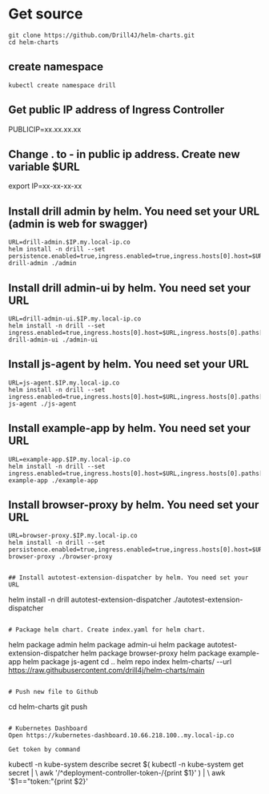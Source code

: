 # Get source
```
git clone https://github.com/Drill4J/helm-charts.git
cd helm-charts
```

## create namespace
```
kubectl create namespace drill
```

## Get public IP address of Ingress Controller
PUBLICIP=xx.xx.xx.xx
## Change . to - in public ip address. Create new variable $URL
export IP=xx-xx-xx-xx

## Install drill admin by helm. You need set your URL (admin is web for swagger)
```
URL=drill-admin.$IP.my.local-ip.co
helm install -n drill --set persistence.enabled=true,ingress.enabled=true,ingress.hosts[0].host=$URL,ingress.hosts[0].paths[0].path=/ drill-admin ./admin
```

## Install drill admin-ui by helm. You need set your URL
```
URL=drill-admin-ui.$IP.my.local-ip.co
helm install -n drill --set ingress.enabled=true,ingress.hosts[0].host=$URL,ingress.hosts[0].paths[0].path=/ drill-admin-ui ./admin-ui
```

## Install js-agent by helm. You need set your URL
```
URL=js-agent.$IP.my.local-ip.co
helm install -n drill --set ingress.enabled=true,ingress.hosts[0].host=$URL,ingress.hosts[0].paths[0].path=/ js-agent ./js-agent
```

## Install example-app by helm. You need set your URL
```
URL=example-app.$IP.my.local-ip.co
helm install -n drill --set ingress.enabled=true,ingress.hosts[0].host=$URL,ingress.hosts[0].paths[0].path=/ example-app ./example-app
```

## Install browser-proxy by helm. You need set your URL
```
URL=browser-proxy.$IP.my.local-ip.co
helm install -n drill --set persistence.enabled=true,ingress.enabled=true,ingress.hosts[0].host=$URL,ingress.hosts[0].paths[0].path=/ browser-proxy ./browser-proxy
```
```

## Install autotest-extension-dispatcher by helm. You need set your URL
```
helm install -n drill autotest-extension-dispatcher ./autotest-extension-dispatcher
```

# Package helm chart. Create index.yaml for helm chart.
```
helm package admin
helm package admin-ui
helm package autotest-extension-dispatcher
helm package browser-proxy
helm package example-app
helm package js-agent
cd ..
helm repo index helm-charts/ --url https://raw.githubusercontent.com/drill4j/helm-charts/main
``` 

# Push new file to Github
```
cd helm-charts
git push
```

# Kubernetes Dashboard
Open https://kubernetes-dashboard.10.66.218.100..my.local-ip.co

Get token by command
```
kubectl -n kube-system describe secret $(
  kubectl -n kube-system get secret | \
  awk '/^deployment-controller-token-/{print $1}'
) | \
awk '$1=="token:"{print $2}'
```
